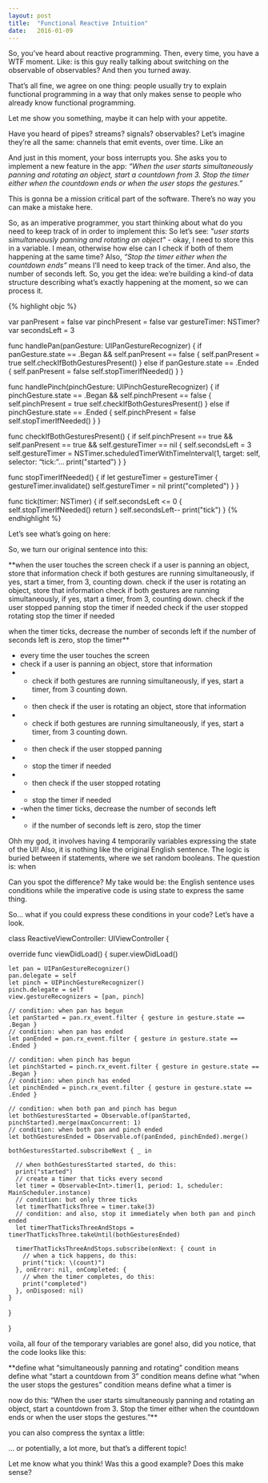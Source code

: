 ```yaml
---
layout: post
title:  "Functional Reactive Intuition"
date:   2016-01-09
---
```



So, you’ve heard about reactive programming.
Then, every time, you have a WTF moment. Like: is this guy really talking about switching on the observable of observables?
And then you turned away.

That’s all fine, we agree on one thing: people usually try to explain functional programming in a way that only makes sense to people who already know functional programming.

Let me show you something, maybe it can help with your appetite.

Have you heard of pipes? streams? signals? observables?
Let’s imagine they’re all the same: channels that emit events, over time.
Like an

And just in this moment, your boss interrupts you.
She asks you to implement a new feature in the app:
*“When the user starts simultaneously panning and rotating an object, start a countdown from 3. Stop the timer either when the countdown ends or when the user stops the gestures.”*

This is gonna be a mission critical part of the software. There’s no way you can make a mistake here.

So, as an imperative programmer, you start thinking about what do you need to keep track of in order to implement this:
So let’s see: *"user starts simultaneously panning and rotating an object"* - okay, I need to store this in a variable.
I mean, otherwise how else can I check if both of them happening at the same time?
Also, *“Stop the timer either when the countdown ends”* means I’ll need to keep track of the timer. And also, the number of seconds left.
So, you get the idea: we’re building a kind-of data structure describing what’s exactly happening at the moment, so we can process it.


  {% highlight objc %}

  var panPresent = false
  var pinchPresent = false
  var gestureTimer: NSTimer?
  var secondsLeft = 3

  func handlePan(panGesture: UIPanGestureRecognizer) {
    if panGesture.state == .Began && self.panPresent == false {
      self.panPresent = true
      self.checkIfBothGesturesPresent()
    } else if panGesture.state == .Ended {
      self.panPresent = false
      self.stopTimerIfNeeded()
    }
  }

  func handlePinch(pinchGesture: UIPinchGestureRecognizer) {
    if pinchGesture.state == .Began && self.pinchPresent == false {
      self.pinchPresent = true
      self.checkIfBothGesturesPresent()
    } else if pinchGesture.state == .Ended {
      self.pinchPresent = false
      self.stopTimerIfNeeded()
    }
  }

  func checkIfBothGesturesPresent() {
    if self.pinchPresent == true && self.panPresent == true && self.gestureTimer == nil {
      self.secondsLeft = 3
      self.gestureTimer = NSTimer.scheduledTimerWithTimeInterval(1, target: self, selector: “tick:”...
      print("started")
    }
  }

  func stopTimerIfNeeded() {
    if let gestureTimer = gestureTimer {
      gestureTimer.invalidate()
      self.gestureTimer = nil
      print("completed")
    }
  }

  func tick(timer: NSTimer) {
    if self.secondsLeft <= 0 {
      self.stopTimerIfNeeded()
      return
    }
    self.secondsLeft--
    print("tick")
  }
  {% endhighlight %}


Let’s see what’s going on here:

So, we turn our original sentence into this:

**when the user touches the screen
  check if a user is panning an object, store that information
    check if both gestures are running simultaneously, if yes, start a timer, from 3, counting down.
  check if the user is rotating an object, store that information
    check if both gestures are running simultaneously, if yes, start a timer, from 3, counting down.
  check if the user stopped panning
    stop the timer if needed
  check if the user stopped rotating
    stop the timer if needed

when the timer ticks, decrease the number of seconds left
  if the number of seconds left is zero, stop the timer**

- every time the user touches the screen
- check if a user is panning an object, store that information
- - check if both gestures are running simultaneously,  if yes, start a timer, from 3 counting down.
- - then check if the user is rotating an object, store that information
- - check if both gestures are running simultaneously,  if yes, start a timer, from 3 counting down.
- - then check if the user stopped panning
- - stop the timer if needed
- - then check if the user stopped rotating
- - stop the timer if needed
- -when the timer ticks, decrease the number of seconds left
- - if the number of seconds left is zero, stop the timer

Ohh my god, it involves having 4 temporarily variables expressing the state of the UI!
Also, it is nothing like the original English sentence. The logic is buried between if statements, where we set random booleans. The question is: when

Can you spot the difference?
My take would be: the English sentence uses conditions while the imperative code is using state to express the same thing.

So… what if you could express these conditions in your code?
Let’s have a look.

class ReactiveViewController: UIViewController {

  override func viewDidLoad() {
    super.viewDidLoad()

    let pan = UIPanGestureRecognizer()
    pan.delegate = self
    let pinch = UIPinchGestureRecognizer()
    pinch.delegate = self
    view.gestureRecognizers = [pan, pinch]

    // condition: when pan has begun
    let panStarted = pan.rx_event.filter { gesture in gesture.state == .Began }
    // condition: when pan has ended
    let panEnded = pan.rx_event.filter { gesture in gesture.state == .Ended }

    // condition: when pinch has begun
    let pinchStarted = pinch.rx_event.filter { gesture in gesture.state == .Began }
    // condition: when pinch has ended
    let pinchEnded = pinch.rx_event.filter { gesture in gesture.state == .Ended }

    // condition: when both pan and pinch has begun
    let bothGesturesStarted = Observable.of(panStarted, pinchStarted).merge(maxConcurrent: 1)
    // condition: when both pan and pinch ended
    let bothGesturesEnded = Observable.of(panEnded, pinchEnded).merge()

    bothGesturesStarted.subscribeNext { _ in

      // when bothGesturesStarted started, do this:
      print("started")
      // create a timer that ticks every second
      let timer = Observable<Int>.timer(1, period: 1, scheduler: MainScheduler.instance)
      // condition: but only three ticks
      let timerThatTicksThree = timer.take(3)
      // condition: and also, stop it immediately when both pan and pinch ended
      let timerThatTicksThreeAndStops = timerThatTicksThree.takeUntil(bothGesturesEnded)

      timerThatTicksThreeAndStops.subscribe(onNext: { count in
        // when a tick happens, do this:
        print("tick: \(count)")
      }, onError: nil, onCompleted: {
        // when the timer completes, do this:
        print("completed")
      }, onDisposed: nil)
    }
  }

}

voila, all four of the temporary variables are gone!
also, did you notice, that the code looks like this:

**define what “simultaneously panning and rotating” condition means
define what “start a countdown from 3” condition means
define what “when the user stops the gestures” condition means
define what a timer is

now do this: “When the user starts simultaneously panning and rotating an object, start a countdown from 3. Stop the timer either when the countdown ends or when the user stops the gestures.”**


you can also compress the syntax a little:

… or potentially, a lot more, but that’s a different topic!

Let me know what you think! Was this a good example? Does this make sense?
